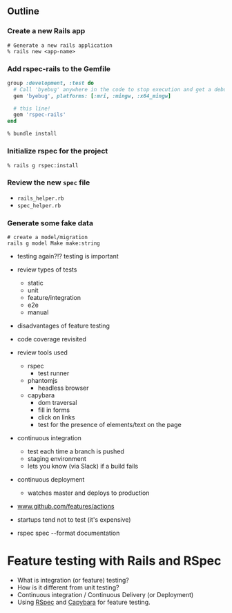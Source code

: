 ## Outline

### Create a new Rails app

```shell
# Generate a new rails application
% rails new <app-name>
```

### Add rspec-rails to the Gemfile

```rb
group :development, :test do
  # Call 'byebug' anywhere in the code to stop execution and get a debugger console
  gem 'byebug', platforms: [:mri, :mingw, :x64_mingw]

  # this line!
  gem 'rspec-rails'
end
```

```shell
% bundle install
```

### Initialize rspec for the project

```shell
% rails g rspec:install
```

### Review the new `spec` file
* `rails_helper.rb`
* `spec_helper.rb`

### Generate some fake data

```shell
# create a model/migration
rails g model Make make:string
```

- testing again?!? testing is important
- review types of tests
  - static
  - unit
  - feature/integration
  - e2e
  - manual
- disadvantages of feature testing
- code coverage revisited
- review tools used
  - rspec
    - test runner
  - phantomjs
    - headless browser
  - capybara
    - dom traversal
    - fill in forms
    - click on links
    - test for the presence of elements/text on the page
- continuous integration
  - test each time a branch is pushed
  - staging environment
  - lets you know (via Slack) if a build fails
- continuous deployment
  - watches master and deploys to production
- www.github.com/features/actions
- startups tend not to test (it's expensive)

- rspec spec --format documentation

# Feature testing with Rails and RSpec

* What is integration (or feature) testing?
* How is it different from unit testing?
* Continuous integration / Continuous Delivery (or Deployment)
* Using [RSpec](https://relishapp.com/rspec/rspec-rails/docs) and [Capybara](http://cheatrags.com/capybara) for feature testing.
